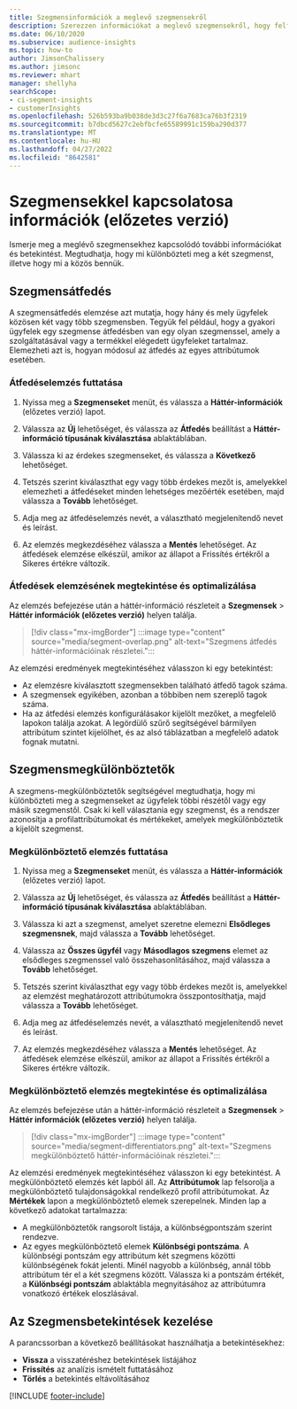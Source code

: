 ```yaml
---
title: Szegmensinformációk a meglevő szegmensekről
description: Szerezzen információkat a meglevő szegmensekről, hogy felfedezhesse a különbségeket és egyezéseket.
ms.date: 06/10/2020
ms.subservice: audience-insights
ms.topic: how-to
author: JimsonChalissery
ms.author: jimsonc
ms.reviewer: mhart
manager: shellyha
searchScope:
- ci-segment-insights
- customerInsights
ms.openlocfilehash: 526b593ba9b038de3d3c27f6a7683ca76b3f2319
ms.sourcegitcommit: b7dbcd5627c2ebfbcfe65589991c159ba290d377
ms.translationtype: MT
ms.contentlocale: hu-HU
ms.lasthandoff: 04/27/2022
ms.locfileid: "8642581"
---
```

# <a name="segment-insights-preview"></a>Szegmensekkel kapcsolatosa információk (előzetes verzió)

Ismerje meg a meglévő szegmensekhez kapcsolódó további információkat és betekintést. Megtudhatja, hogy mi különbözteti meg a két szegmenst, illetve hogy mi a közös bennük.

## <a name="segment-overlap"></a>Szegmensátfedés

A szegmensátfedés elemzése azt mutatja, hogy hány és mely ügyfelek közösen két vagy több szegmensben. Tegyük fel például, hogy a gyakori ügyfelek egy szegmense átfedésben van egy olyan szegmenssel, amely a szolgáltatásával vagy a termékkel elégedett ügyfeleket tartalmaz.
Elemezheti azt is, hogyan módosul az átfedés az egyes attribútumok esetében.

### <a name="run-an-overlap-analysis"></a>Átfedéselemzés futtatása

1. Nyissa meg a **Szegmenseket** menüt, és válassza a **Háttér-információk** (előzetes verzió) lapot.

1. Válassza az **Új** lehetőséget, és válassza az **Átfedés** beállítást a **Háttér-információ típusának kiválasztása** ablaktáblában.

1. Válassza ki az érdekes szegmenseket, és válassza a **Következő** lehetőséget.

1. Tetszés szerint kiválaszthat egy vagy több érdekes mezőt is, amelyekkel elemezheti a átfedéseket minden lehetséges mezőérték esetében, majd válassza a **Tovább** lehetőséget.

1. Adja meg az átfedéselemzés nevét, a választható megjelenítendő nevet és leírást.

1. Az elemzés megkezdéséhez válassza a **Mentés** lehetőséget. Az átfedések elemzése elkészül, amikor az állapot a Frissítés értékről a Sikeres értékre változik.

### <a name="view-and-optimize-an-overlap-analysis"></a>Átfedések elemzésének megtekintése és optimalizálása

Az elemzés befejezése után a háttér-információ részleteit a **Szegmensek** > **Háttér információk (előzetes verzió)** helyen találja.

> [!div class="mx-imgBorder"]
> :::image type="content" source="media/segment-overlap.png" alt-text="Szegmens átfedés háttér-információinak részletei.":::

Az elemzési eredmények megtekintéséhez válasszon ki egy betekintést:

- Az elemzésre kiválasztott szegmensekben található átfedő tagok száma.
- A szegmensek egyikében, azonban a többiben nem szereplő tagok száma.
- Ha az átfedési elemzés konfigurálásakor kijelölt mezőket, a megfelelő lapokon találja azokat. A legördülő szűrő segítségével bármilyen attribútum szintet kijelölhet, és az alsó táblázatban a megfelelő adatok fognak mutatni.

## <a name="segment-differentiators"></a>Szegmensmegkülönböztetők

A szegmens-megkülönböztetők segítségével megtudhatja, hogy mi különbözteti meg a szegmenseket az ügyfelek többi részétől vagy egy másik szegmenstől. Csak ki kell választania egy szegmenst, és a rendszer azonosítja a profilattribútumokat és mértékeket, amelyek megkülönböztetik a kijelölt szegmenst.

### <a name="run-a-differentiator-analysis"></a>Megkülönböztető elemzés futtatása

1. Nyissa meg a **Szegmenseket** menüt, és válassza a **Háttér-információk** (előzetes verzió) lapot.

1. Válassza az **Új** lehetőséget, és válassza az **Átfedés** beállítást a **Háttér-információ típusának kiválasztása** ablaktáblában.

1. Válassza ki azt a szegmenst, amelyet szeretne elemezni **Elsődleges szegmensnek**, majd válassza a **Tovább** lehetőséget.

1. Válassza az **Összes ügyfél** vagy **Másodlagos szegmens** elemet az elsődleges szegmenssel való összehasonlításához, majd válassza a **Tovább** lehetőséget.

1. Tetszés szerint kiválaszthat egy vagy több érdekes mezőt is, amelyekkel az elemzést meghatározott attribútumokra összpontosíthatja, majd válassza a **Tovább** lehetőséget.

1. Adja meg az átfedéselemzés nevét, a választható megjelenítendő nevet és leírást.

1. Az elemzés megkezdéséhez válassza a **Mentés** lehetőséget. Az átfedések elemzése elkészül, amikor az állapot a Frissítés értékről a Sikeres értékre változik.

### <a name="view-and-optimize-a-differentiators-analysis"></a>Megkülönböztető elemzés megtekintése és optimalizálása

Az elemzés befejezése után a háttér-információ részleteit a **Szegmensek** > **Háttér információk (előzetes verzió)** helyen találja.

> [!div class="mx-imgBorder"]
> :::image type="content" source="media/segment-differentiators.png" alt-text="Szegmens megkülönböztető háttér-információinak részletei.":::

Az elemzési eredmények megtekintéséhez válasszon ki egy betekintést. A megkülönböztető elemzés két lapból áll. Az **Attribútumok** lap felsorolja a megkülönböztető tulajdonságokkal rendelkező profil attribútumokat. Az **Mértékek** lapon a megkülönböztető elemek szerepelnek. Minden lap a következő adatokat tartalmazza:

- A megkülönböztetők rangsorolt listája, a különbségpontszám szerint rendezve.
- Az egyes megkülönböztető elemek **Különbségi pontszáma**. A különbségi pontszám egy attribútum két szegmens közötti különbségének fokát jelenti. Minél nagyobb a különbség, annál több attribútum tér el a két szegmens között. Válassza ki a pontszám értékét, a **Különbségi pontszám** ablaktábla megnyitásához az attribútumra vonatkozó értékek eloszlásával.

## <a name="manage-segment-insights"></a>Az Szegmensbetekintések kezelése

A parancssorban a következő beállításokat használhatja a betekintésekhez:

- **Vissza** a visszatéréshez betekintések listájához
- **Frissítés** az analízis ismételt futtatásához
- **Törlés** a betekintés eltávolításához


[!INCLUDE [footer-include](includes/footer-banner.md)]
